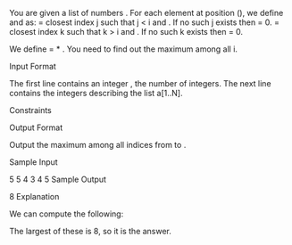 You are given a list of  numbers . For each element at position  (), we define  and  as:
 = closest index j such that j < i and . If no such j exists then  = 0.
 = closest index k such that k > i and . If no such k exists then  = 0.

We define  =  * . You need to find out the maximum  among all i.

Input Format

The first line contains an integer , the number of integers. The next line contains the  integers describing the list a[1..N].

Constraints



Output Format

Output the maximum  among all indices from  to .

Sample Input

5
5 4 3 4 5
Sample Output

8
Explanation

We can compute the following:






The largest of these is 8, so it is the answer.
